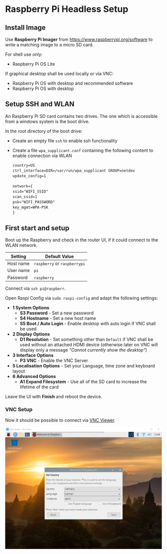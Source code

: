 # Raspberry Pi Headless Setup

## Install Image

Use **Raspberry Pi Imager** from <https://www.raspberrypi.org/software> to write a matching image to a micro SD card.

For shell use only:

* Raspberry Pi OS Lite

If graphical desktop shall be used locally or via VNC:

* Raspberry Pi OS with desktop and recommended software
* Raspberry Pi OS with desktop

## Setup SSH and WLAN

An Raspberry Pi SD card contains two drives. The one which is accessible from a windows system is the boot drive.

In the root directory of the boot drive:

* Create an empty file `ssh` to enable ssh functionality
* Create a file `wpa_supplicant.conf` containing the following content to enable connection via WLAN

  ```txt
  country=US
  ctrl_interface=DIR=/var/run/wpa_supplicant GROUP=netdev
  update_config=1

  network={
  ssid="WIFI_SSID"
  scan_ssid=1
  psk="WIFI_PASSWORD"
  key_mgmt=WPA-PSK
  }
  ```

## First start and setup

Boot up the Raspberry and check in the router UI, if it could connect to the WLAN network.

| Setting   | Default Value                |
|-----------|------------------------------|
| Host name | `raspberry` or `raspberrypi` |
| User name | `pi`                         |
| Password  | `raspberry`                  |

Connect via `ssh pi@raspberr`.

Open Raspi Config via `sudo raspi-config` and adapt the following settings:

* **1 System Options**
  * **S3 Password** - Set a new password
  * **S4 Hostname** - Set a new host name
  * **S5 Boot / Auto Login** - Enable desktop with auto login if VNC shall be used
* **2 Display Options**
  * **D1 Resolution** - Set something other than `Default` if VNC shall be used without an attached HDMI device (otherwise later on VNC will display only a message *"Cannot currently show the desktop"*)
* **3 Interface Options**
  * **P3 VNC** - Enable the VNC Server
* **5 Localisation Options** - Set your Language, time zone and keyboard layout
* **6 Advanced Options**
  * **A1 Expand Filesystem** - Use all of the SD card to increase the lifetime of the card

Leave the UI with **Finish** and reboot the device.

### VNC Setup

Now it should be possible to connect via [VNC Viewer](https://www.realvnc.com/de/connect/download/viewer/).

![Initial desktop setup via VNC](vnc.png)
